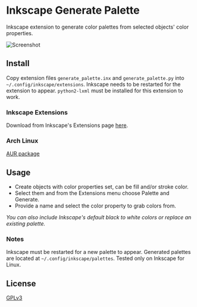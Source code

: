 # Inkscape Generate Palette
Inkscape extension to generate color palettes from selected objects' color properties.

![Screenshot](https://raw.githubusercontent.com/olibia/inkscape-generate-palette/master/screenshot.png)

## Install
Copy extension files `generate_palette.inx` and `generate_palette.py` into `~/.config/inkscape/extensions`.
Inkscape needs to be restarted for the extension to appear.
`python2-lxml` must be installed for this extension to work.

### Inkscape Extensions
Download from Inkscape's Extensions page [here](https://inkscape.org/en/~olibia/%E2%98%85generate-palette-extension).

### Arch Linux
[AUR package](https://aur.archlinux.org/packages/inkscape-generate-palette)

## Usage
* Create objects with color properties set, can be fill and/or stroke color.
* Select them and from the Extensions menu choose Palette and Generate.
* Provide a name and select the color property to grab colors from.

*You can also include Inkscape's default black to white colors or replace an existing palette.*

### Notes
Inkscape must be restarted for a new palette to appear.
Generated palettes are located at `~/.config/inkscape/palettes`.
Tested only on Inkscape for Linux.

## License
[GPLv3](http://www.gnu.org/licenses/gpl-3.0.en.html)
